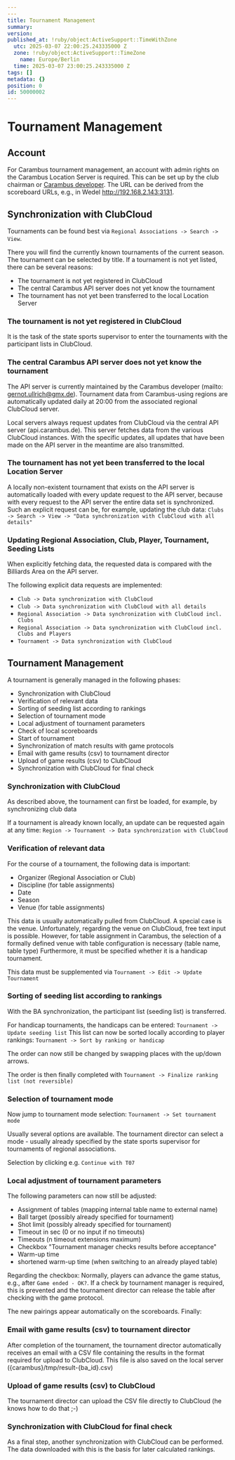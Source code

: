 ```yaml
---
---
title: Tournament Management
summary:
version:
published_at: !ruby/object:ActiveSupport::TimeWithZone
  utc: 2025-03-07 22:00:25.243335000 Z
  zone: !ruby/object:ActiveSupport::TimeZone
    name: Europe/Berlin
  time: 2025-03-07 23:00:25.243335000 Z
tags: []
metadata: {}
position: 0
id: 50000002
---
```


# Tournament Management

## Account
For Carambus tournament management, an account with admin rights on the Carambus Location Server is required.
This can be set up by the club chairman or [Carambus developer](mailto:gernot.ullrich@gmx.de).
The URL can be derived from the scoreboard URLs, e.g., in Wedel http://192.168.2.143:3131.

## Synchronization with ClubCloud

Tournaments can be found best via `Regional Associations -> Search -> View`.

There you will find the currently known tournaments of the current season. The tournament can be selected by title.
If a tournament is not yet listed, there can be several reasons:

* The tournament is not yet registered in ClubCloud
* The central Carambus API server does not yet know the tournament
* The tournament has not yet been transferred to the local Location Server

### The tournament is not yet registered in ClubCloud
It is the task of the state sports supervisor to enter the tournaments with the participant lists in ClubCloud.

### The central Carambus API server does not yet know the tournament
The API server is currently maintained by the Carambus developer (mailto: gernot.ullrich@gmx.de).
Tournament data from Carambus-using regions are automatically updated daily at 20:00 from the associated regional ClubCloud server.

Local servers always request updates from ClubCloud via the central API server (api.carambus.de).
This server fetches data from the various ClubCloud instances. With the specific updates, all updates that have been made on the API server in the meantime are also transmitted.

### The tournament has not yet been transferred to the local Location Server

A locally non-existent tournament that exists on the API server is automatically loaded with every update request to the API server, because with every request to the API server the entire data set is synchronized.
Such an explicit request can be, for example, updating the club data:
`Clubs -> Search -> View -> "Data synchronization with ClubCloud with all details"`

### Updating Regional Association, Club, Player, Tournament, Seeding Lists
When explicitly fetching data, the requested data is compared with the Billiards Area on the API server.

The following explicit data requests are implemented:

* `Club -> Data synchronization with ClubCloud`
* `Club -> Data synchronization with ClubCloud with all details`
* `Regional Association -> Data synchronization with ClubCloud incl. Clubs`
* `Regional Association -> Data synchronization with ClubCloud incl. Clubs and Players`
* `Tournament -> Data synchronization with ClubCloud`

## Tournament Management
A tournament is generally managed in the following phases:

* Synchronization with ClubCloud
* Verification of relevant data
* Sorting of seeding list according to rankings
* Selection of tournament mode
* Local adjustment of tournament parameters
* Check of local scoreboards
* Start of tournament
* Synchronization of match results with game protocols
* Email with game results (csv) to tournament director
* Upload of game results (csv) to ClubCloud
* Synchronization with ClubCloud for final check

### Synchronization with ClubCloud
As described above, the tournament can first be loaded, for example, by synchronizing club data

If a tournament is already known locally, an update can be requested again at any time:
`Region -> Tournament -> Data synchronization with ClubCloud`

### Verification of relevant data

For the course of a tournament, the following data is important:

* Organizer (Regional Association or Club)
* Discipline (for table assignments)
* Date
* Season
* Venue (for table assignments)

This data is usually automatically pulled from ClubCloud. A special case is the venue.
Unfortunately, regarding the venue on ClubCloud, free text input is possible.
However, for table assignment in Carambus, the selection of a formally defined venue with table configuration is necessary (table name, table type)
Furthermore, it must be specified whether it is a handicap tournament.

This data must be supplemented via
`Tournament -> Edit -> Update Tournament`

### Sorting of seeding list according to rankings

With the BA synchronization, the participant list (seeding list) is transferred.

For handicap tournaments, the handicaps can be entered:
`Tournament -> Update seeding list`
This list can now be sorted locally according to player rankings:
`Tournament -> Sort by ranking or handicap`

The order can now still be changed by swapping places with the up/down arrows.

The order is then finally completed with
`Tournament -> Finalize ranking list (not reversible)`

### Selection of tournament mode
Now jump to tournament mode selection:
`Tournament -> Set tournament mode`

Usually several options are available. The tournament director can select a mode - usually already specified by the state sports supervisor for tournaments of regional associations.

Selection by clicking e.g. `Continue with T07`

### Local adjustment of tournament parameters

The following parameters can now still be adjusted:

* Assignment of tables (mapping internal table name to external name)
* Ball target (possibly already specified for tournament)
* Shot limit (possibly already specified for tournament)
* Timeout in sec (0 or no input if no timeouts)
* Timeouts (n timeout extensions maximum)
* Checkbox "Tournament manager checks results before acceptance"
* Warm-up time
* shortened warm-up time (when switching to an already played table)

Regarding the checkbox: Normally, players can advance the game status, e.g., after `Game ended - OK?`.
If a check by tournament manager is required, this is prevented and the tournament director can release the table after checking with the game protocol.

The new pairings appear automatically on the scoreboards.
Finally:

### Email with game results (csv) to tournament director

After completion of the tournament, the tournament director automatically receives an email with a CSV file containing the results in the format required for upload to ClubCloud.
This file is also saved on the local server ({carambus}/tmp/result-{ba_id}.csv)

### Upload of game results (csv) to ClubCloud
The tournament director can upload the CSV file directly to ClubCloud (he knows how to do that ;-)

### Synchronization with ClubCloud for final check
As a final step, another synchronization with ClubCloud can be performed.
The data downloaded with this is the basis for later calculated rankings. 